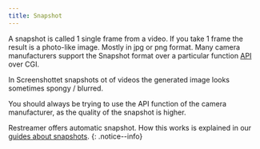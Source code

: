 ```yaml
---
title: Snapshot
---
```


A snapshot is called 1 single frame from a video. If you take 1 frame the result is a photo-like image. Mostly in jpg or png format. Many camera
manufacturers support the Snapshot format over a particular function [API](api.html) over CGI.

In Screenshottet snapshots ot of videos the generated image looks sometimes spongy / blurred.  

You should always be trying to use the API function of the camera manufacturer, as the quality of the snapshot is higher.

Restreamer offers automatic snapshot. How this works is explained in our [guides about snapshots](../docs/guides-snapshot.html).
{: .notice--info}
